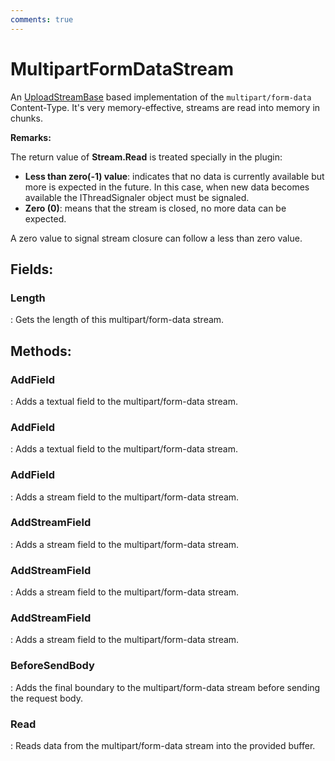 ```yaml
---
comments: true
---
```

# MultipartFormDataStream

An [UploadStreamBase](../Upload/UploadStreamBase.md) based implementation of the `multipart/form-data` Content-Type. It's very memory-effective, streams are read into memory in chunks. 

**Remarks:**

The return value of **Stream.Read** is treated specially in the plugin: 

- **Less than zero(-1) value**:  indicates that no data is currently available but more is expected in the future. In this case, when new data becomes available the IThreadSignaler object must be signaled.
- **Zero (0)**:  means that the stream is closed, no more data can be expected.

 A zero value to signal stream closure can follow a less than zero value.

## **Fields**:
### **Length**
: Gets the length of this multipart/form-data stream. 
## **Methods**:

### **AddField**
: Adds a textual field to the multipart/form-data stream. 

### **AddField**
: Adds a textual field to the multipart/form-data stream. 

### **AddField**
: Adds a stream field to the multipart/form-data stream. 

### **AddStreamField**
: Adds a stream field to the multipart/form-data stream. 

### **AddStreamField**
: Adds a stream field to the multipart/form-data stream. 

### **AddStreamField**
: Adds a stream field to the multipart/form-data stream. 

### **BeforeSendBody**
: Adds the final boundary to the multipart/form-data stream before sending the request body. 

### **Read**
: Reads data from the multipart/form-data stream into the provided buffer. 